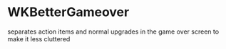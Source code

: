 # WKBetterGameover
separates action items and normal upgrades in the game over screen to make it less cluttered
